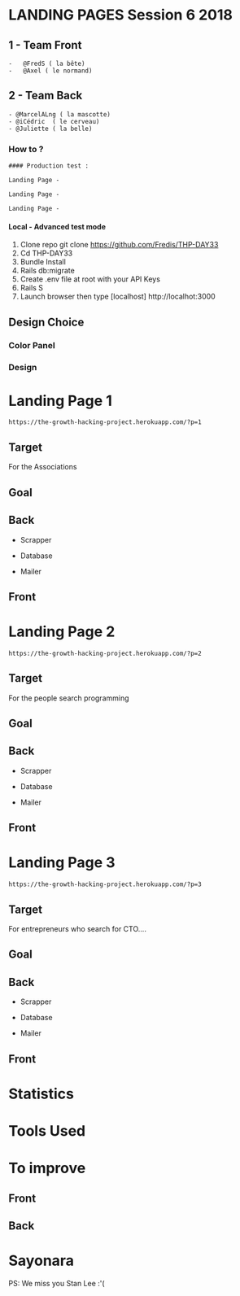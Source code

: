 # LANDING PAGES Session 6 2018

##  1 - Team Front

    -   @FredS ( la bête)
    -   @Axel ( le normand)
    
## 2 - Team Back

    - @MarcelALng ( la mascotte)
    - @iCédric  ( le cerveau)
    - @Juliette ( la belle)
    
### How to ?
    
    #### Production test :
    
    Landing Page - 
    
    Landing Page -
    
    Landing Page -
    
####     Local -  Advanced test mode

1. Clone repo git clone https://github.com/Fredis/THP-DAY33 </br>
2. Cd THP-DAY33 </br>
3. Bundle Install </br>
4. Rails db:migrate </br>
5. Create .env file at root with your API Keys </br>
6. Rails S </br>
7. Launch browser then type [localhost] http://localhot:3000  </br>

## Design Choice

### Color Panel

### Design

# Landing Page 1

    https://the-growth-hacking-project.herokuapp.com/?p=1
    
## Target

For the Associations

    
## Goal

## Back

- Scrapper

- Database

- Mailer

## Front

# Landing Page 2

    https://the-growth-hacking-project.herokuapp.com/?p=2

## Target

For the people search programming 
## Goal

## Back

- Scrapper

- Database

- Mailer

## Front

# Landing Page 3

    https://the-growth-hacking-project.herokuapp.com/?p=3
    
## Target

For  entrepreneurs who search for CTO....
## Goal

## Back

- Scrapper

- Database

- Mailer

## Front
    
# Statistics

# Tools Used

# To improve

## Front 

## Back

# Sayonara 

PS: We miss you Stan Lee :'(
